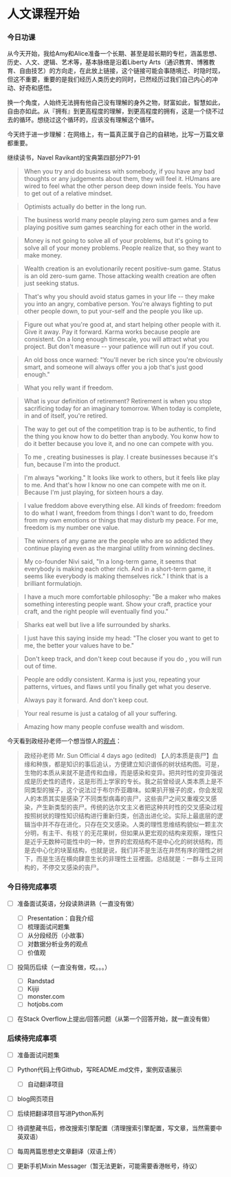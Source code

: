 # 人文课程开始


### 今日功课

从今天开始，我给Amy和Alice准备一个长期、甚至是超长期的专栏，涵盖思想、历史、人文、逻辑、艺术等，基本脉络是沿着Liberty Arts（通识教育、博雅教育、自由技艺）的方向走，在此放上链接，这个链接可能会事随境迁、时隐时现，但这不重要，重要的是我们经历人类历史的同时，已然经历过我们自己内心的冲动、好奇和感悟。

换一个角度，人始终无法拥有他自己没有理解的身外之物，财富如此，智慧如此，自由亦如此。从『拥有』到更高程度的理解，到更高程度的拥有，这是一个绕不过去的循环。想绕过这个循环的，应该没有理解这个循环。

今天终于进一步理解：在网络上，有一篇真正属于自己的自耕地，比写一万篇文章都重要。

继续读书，Navel Ravikant的宝典第四部分P71-91

>   When you try and do business with somebody, if you have any bad thoughts or any judgements about them, they will feel it. HUmans are wired to feel what the other person deep down inside feels. You have to get out of a relative mindset.

>   Optimists actually do better in the long run.

>   The business world many people playing zero sum games and a few playing positive sum games searching for each other in the world.

>   Money is not going to solve all of your problems, but it's going to solve all of your money problems. People realize that, so they want to make money.

>   Wealth creation is an evolutionarily recent positive-sum game. Status is an old zero-sum game. Those attacking wealth creation are often just seeking status.

>   That's why you should avoid status games in your life -- they make you into an angry, combative person. You're always fighting to put other people down, to put your-self and the people you like up.

>   Figure out what you're good at, and start helping other people with it. Give it away. Pay it forward. Karma works because people are consistent. On a long enough timescale, you will attract what you project. But don't measure -- your patience will run out if you cout.

>   An old boss once warned: "You'll never be rich since you're obviously smart, and someone will always offer you a job that's just good enough."

>   What you relly want if freedom.

>   What is your definition of retirement? Retirement is when you stop sacrificing today for an imaginary tomorrow. When today is complete, in and of itself, you're retired.

>   The way to get out of the competition trap is to be authentic, to find the thing you know how to do better than anybody. You konw how to do it better because you love it, and no one can compete with you.

>   To me , creating businesses is play. I create businesses because it's fun, because I'm into the product.

>   I'm always "working." It looks like work to others, but it feels like play to me. And that's how I know no one can compete with me on it. Because I'm just playing, for sixteen hours a day.

>   I value freddom above everything else. All kinds of freedom: freedom to do what I want, freedom from things I don't want to do, freedom from my own emotions or things that may disturb my peace. For me, freedom is my number one value.

>   The winners of any game are the people who are so addicted they continue playing even as the marginal utility from winning declines.

>   My co-founder Nivi said, "In a long-term game, it seems that everybody is making each other rich. And in a short-term game, it seems like everybody is making themselves rick." I think that is a brilliant formulatiojn.

>   I have a much more comfortable philosophy: "Be a maker who makes something interesting people want. Show your craft, practice your craft, and the right people will eventually find you."

>   Sharks eat well but live a life surrounded by sharks.

>   I just have this saying inside my head: "The closer you want to get to me, the better your values have to be."

>   Don't keep track, and don't keep cout because if you do , you will run out of time.

>   People are oddly consistent. Karma is just you, repeating your patterns, virtues, and flaws until you finally get what you deserve.
>
>   Always pay it forward. And don't keep cout.

>   Your real resume is just a catalog of all your suffering.

>   Amazing how many people confuse wealth and wisdom.



今天看到政经孙老师一个想当惊人的[观点](https://www.youtube.com/post/Ugkxvnsq9n81L5pdeKc7RLjERdxGCy9zOsC5)：

>   政经孙老师 Mr. Sun Official
>   4 days ago (edited)
>   【人的本质是丧尸】血缘和种族，都是知识的事后追认，方便建立知识谱係的树状结构图。可是，生物的本质从来就不是遗传和血缘，而是感染和变异。把共时性的变异强说成是历史性的遗传，这是形而上学家的专长。我之前曾经说人类本质上是不同类型的猴子，这个说法过于布尔乔亚趣味。如果扒开猴子的皮，你会发现人的本质其实是感染了不同类型病毒的丧尸，这些丧尸之间又重複交叉感染，产生新类型的丧尸。传统的达尔文主义者把这种共时性的交叉感染过程按照树状的理性知识结构进行重新归类，创造出进化论。实际上最底层的逻辑当中并不存在进化，只存在交叉感染。人类的理性思维结构貌似一颗主次分明，有主干、有枝丫的无花果树，但如果从更宏观的结构来观察，理性只是近乎无数种可能性中的一种，世界的宏观结构不是中心化的树状结构，而是去中心化的块茎结构，也就是说，我们并不是生活在井然有序的理性之树下，而是生活在横向肆意生长的非理性土豆裡面。总结就是：一群与土豆同构的，不停交叉感染的丧尸。

### 今日待完成事项

-   [ ] 准备面试英语，分段读熟讲熟（一直没有做）

    -   [ ] Presentation：自我介绍
    -   [ ] 梳理面试问题集
    -   [ ] 从分段经历（小故事）
    -   [ ] 对数据分析业务的观点
    -   [ ] 价值观
-   [ ] 投简历后续（一直没有做，哎。。。）
    -   [ ] Randstad
    -   [ ] Kijiji
    -   [ ] monster.com
    -   [ ] hotjobs.com
-   [ ] 在Stack Overflow上提出/回答问题（从第一个回答开始，就一直没有做）


### 后续待完成事项

-   [ ] 准备面试问题集
-   [ ] Python代码上传Github，写README.md文件，案例双语展示

    -   [ ] 自动翻译项目
-   [ ] blog网页项目
-   [ ] 后续把翻译项目写进Python系列

-   [ ] 待调整藏书后，修改搜索引擎配置（清理搜索引擎配置，写文章，当然需要中英双语）
-   [ ] 每周两篇思想史文章翻译（双语上传）

-   [ ] 更新手机Mixin Messager（暂无法更新，可能需要香港帐号，待议）

